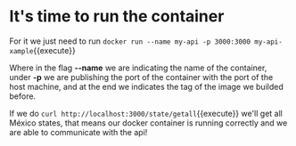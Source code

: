 # It's time to run the container

For it we just need to run `docker run --name my-api -p 3000:3000 my-api-xample`{{execute}}

Where in the flag **--name** we are indicating the name of the container, under **-p** we are publishing the port of the container with the port of the host machine, and at the end we indicates the tag of the image we builded before.

If we do `curl http://localhost:3000/state/getall`{{execute}} we'll get all México states, that means our docker container is running correctly and we are able to communicate with the api!
